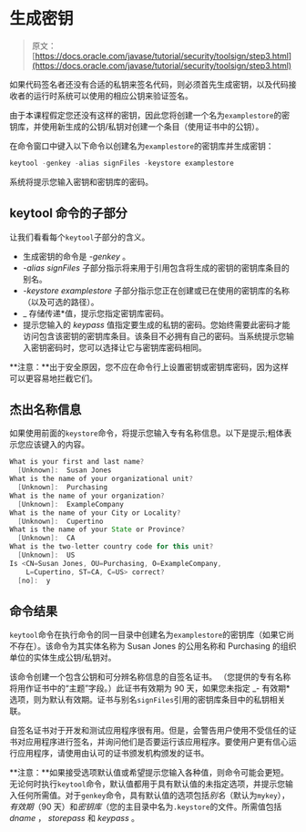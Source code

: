 # 生成密钥

> 原文： [https://docs.oracle.com/javase/tutorial/security/toolsign/step3.html](https://docs.oracle.com/javase/tutorial/security/toolsign/step3.html)

如果代码签名者还没有合适的私钥来签名代码，则必须首先生成密钥，以及代码接收者的运行时系统可以使用的相应公钥来验证签名。

由于本课程假定您还没有这样的密钥，因此您将创建一个名为`examplestore`的密钥库，并使用新生成的公钥/私钥对创建一个条目（使用证书中的公钥）。

在命令窗口中键入以下命令以创建名为`examplestore`的密钥库并生成密钥：

```java
keytool -genkey -alias signFiles -keystore examplestore

```

系统将提示您输入密钥和密钥库的密码。

## keytool 命令的子部分

让我们看看每个`keytool`子部分的含义。

*   生成密钥的命令是 _-genkey_ 。
*   _-alias signFiles_ 子部分指示将来用于引用包含将生成的密钥的密钥库条目的别名。
*   _-keystore examplestore_ 子部分指示您正在创建或已在使用的密钥库的名称（以及可选的路径）。
*   _ 存储传递*值，提示您指定密钥库密码。
*   提示您输入的 _keypass_ 值指定要生成的私钥的密码。您始终需要此密码才能访问包含该密钥的密钥库条目。该条目不必拥有自己的密码。当系统提示您输入密钥密码时，您可以选择让它与密钥库密码相同。

**注意：**出于安全原因，您不应在命令行上设置密钥或密钥库密码，因为这样可以更容易地拦截它们。

## 杰出名称信息

如果使用前面的`keystore`命令，将提示您输入专有名称信息。以下是提示;粗体表示您应该键入的内容。

```java
What is your first and last name?
  [Unknown]:  Susan Jones 
What is the name of your organizational unit?
  [Unknown]:  Purchasing 
What is the name of your organization?
  [Unknown]:  ExampleCompany 
What is the name of your City or Locality?
  [Unknown]:  Cupertino 
What is the name of your State or Province?
  [Unknown]:  CA 
What is the two-letter country code for this unit?
  [Unknown]:  US 
Is <CN=Susan Jones, OU=Purchasing, O=ExampleCompany,
    L=Cupertino, ST=CA, C=US> correct?
  [no]:  y 

```

## 命令结果

`keytool`命令在执行命令的同一目录中创建名为`examplestore`的密钥库（如果它尚不存在）。该命令为其实体名称为 Susan Jones 的公用名称和 Purchasing 的组织单位的实体生成公钥/私钥对。

该命令创建一个包含公钥和可分辨名称信息的自签名证书。 （您提供的专有名称将用作证书中的“主题”字段。）此证书有效期为 90 天，如果您未指定 _- 有效期*选项，则为默认有效期。证书与别名`signFiles`引用的密钥库条目中的私钥相关联。

自签名证书对于开发和测试应用程序很有用。但是，会警告用户使用不受信任的证书对应用程序进行签名，并询问他们是否要运行该应用程序。要使用户更有信心运行应用程序，请使用由认可的证书颁发机构颁发的证书。

**注意：**如果接受选项默认值或希望提示您输入各种值，则命令可能会更短。无论何时执行`keytool`命令，默认值都用于具有默认值的未指定选项，并提示您输入任何所需值。对于`genkey`命令，具有默认值的选项包括*别名*（默认为`mykey`），*有效期*（90 天）和*密钥库*（您的主目录中名为`.keystore`的文件。所需值包括 _dname_ ， _storepass_ 和 _keypass_ 。